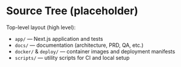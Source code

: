 # Source Tree (placeholder)

Top-level layout (high level):

- `app/` — Next.js application and tests
- `docs/` — documentation (architecture, PRD, QA, etc.)
- `docker/` & `deploy/` — container images and deployment manifests
- `scripts/` — utility scripts for CI and local setup
